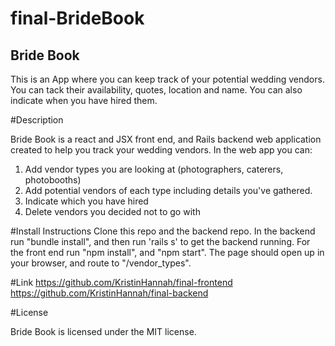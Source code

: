 # final-BrideBook

## Bride Book

This is an App where you can keep track of your potential wedding vendors. You can tack their availability, quotes, location and name. You can also indicate when you have hired them. 

#Description

Bride Book is a react and JSX front end, and Rails backend web application created to help you track your wedding vendors. 
In the web app you can:

1. Add vendor types you are looking at (photographers, caterers, photobooths)
2. Add potential vendors of each type including details you've gathered.   
2. Indicate which you have hired
3. Delete vendors you decided not to go with 

#Install Instructions
Clone this repo and the backend repo. In the backend run "bundle install", and then run 'rails s' to get the backend running. For the front end run "npm install", and "npm start". The page should open up in your browser, and route to "/vendor_types". 

#Link
https://github.com/KristinHannah/final-frontend
https://github.com/KristinHannah/final-backend

#License

Bride Book is licensed under the MIT license. 
